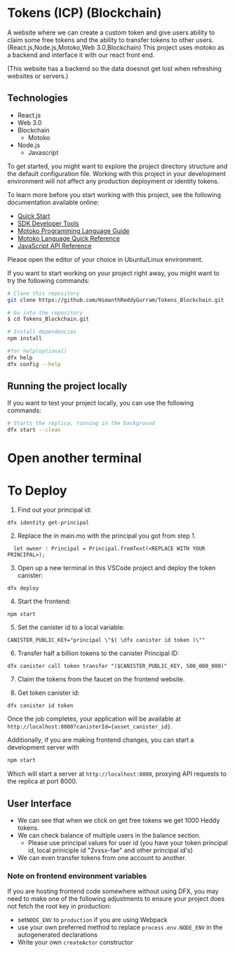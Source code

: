 # Tokens (ICP) (Blockchain)
A website where we can create a custom token and give users ability to claim some free tokens and the ability to transfer tokens to other users. (React.js,Node.js,Motoko,Web 3.0,Blockchain)
This project uses motoko as a backend and interface it with our react front end. 

(This website has a backend so the data doesnot get lost when refreshing websites or servers.)

## Technologies
* React.js
* Web 3.0
* Blockchain
  - Motoko
* Node.js
  - Javascript


To get started, you might want to explore the project directory structure and the default configuration file. Working with this project in your development environment will not affect any production deployment or identity tokens.

To learn more before you start working with this project, see the following documentation available online:

- [Quick Start](https://sdk.dfinity.org/docs/quickstart/quickstart-intro.html)
- [SDK Developer Tools](https://sdk.dfinity.org/docs/developers-guide/sdk-guide.html)
- [Motoko Programming Language Guide](https://sdk.dfinity.org/docs/language-guide/motoko.html)
- [Motoko Language Quick Reference](https://sdk.dfinity.org/docs/language-guide/language-manual.html)
- [JavaScript API Reference](https://erxue-5aaaa-aaaab-qaagq-cai.raw.ic0.app)
  
Please open the editor of your choice in Ubuntu/Linux environment.

If you want to start working on your project right away, you might want to try the following commands:

```bash
# Clone this repository
git clone https://github.com/HimanthReddyGurram/Tokens_Blockchain.git

# Go into the repository
$ cd Tokens_Blockchain.git

# Install dependencies
npm install

#for help(optional)
dfx help
dfx config --help
```

## Running the project locally

If you want to test your project locally, you can use the following commands:

```bash
# Starts the replica, running in the background
dfx start --clean
```

# Open another terminal

# To Deploy

1. Find out your principal id:

```
dfx identity get-principal
```

2. Replace the <REPLACE WITH YOUR PRINCIPAL> in main.mo with the principal you got from step 1.

```
  let owner : Principal = Principal.fromText(<REPLACE WITH YOUR PRINCIPAL>);
```

3. Open up a new terminal in this VSCode project and deploy the token canister:

```
dfx deploy
```

4. Start the frontend:

```
npm start
```

5. Set the canister id to a local variable:

```
CANISTER_PUBLIC_KEY="principal \"$( \dfx canister id token )\""
```

6. Transfer half a billion tokens to the canister Principal ID:

```
dfx canister call token transfer "($CANISTER_PUBLIC_KEY, 500_000_000)"
```

7. Claim the tokens from the faucet on the frontend website.

8. Get token canister id:

```
dfx canister id token
```

Once the job completes, your application will be available at `http://localhost:8000?canisterId={asset_canister_id}`.

Additionally, if you are making frontend changes, you can start a development server with

```bash
npm start
```

Which will start a server at `http://localhost:8080`, proxying API requests to the replica at port 8000.

## User Interface
* We can see that when we click on get free tokens we get 1000 Heddy tokens.
* We can check balance of multiple users in the balance section.
  - Please use principal values for user id (you have your token principal id, local priniciple id "2vxsx-fae" and other principal id's)
* We can even transfer tokens from one account to another.

### Note on frontend environment variables

If you are hosting frontend code somewhere without using DFX, you may need to make one of the following adjustments to ensure your project does not fetch the root key in production:

- set`NODE_ENV` to `production` if you are using Webpack
- use your own preferred method to replace `process.env.NODE_ENV` in the autogenerated declarations
- Write your own `createActor` constructor
